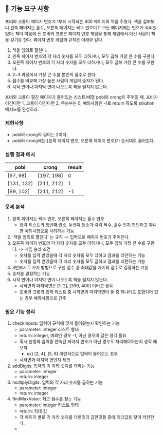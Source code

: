 ## 🚀 기능 요구 사항

포비와 크롱이 페이지 번호가 1부터 시작되는 400 페이지의 책을 주웠다. 책을 살펴보니 왼쪽 페이지는 홀수, 오른쪽 페이지는 짝수 번호이고 모든 페이지에는 번호가 적혀있었다. 책이 마음에 든 포비와 크롱은 페이지 번호 게임을 통해 게임에서 이긴 사람이 책을 갖기로 한다. 페이지 번호 게임의 규칙은 아래와 같다.

1. 책을 임의로 펼친다.
2. 왼쪽 페이지 번호의 각 자리 숫자를 모두 더하거나, 모두 곱해 가장 큰 수를 구한다.
3. 오른쪽 페이지 번호의 각 자리 숫자를 모두 더하거나, 모두 곱해 가장 큰 수를 구한다.
4. 2~3 과정에서 가장 큰 수를 본인의 점수로 한다.
5. 점수를 비교해 가장 높은 사람이 게임의 승자가 된다.
6. 시작 면이나 마지막 면이 나오도록 책을 펼치지 않는다.

포비와 크롱이 펼친 페이지가 들어있는 리스트/배열 pobi와 crong이 주어질 때, 포비가 이긴다면 1, 크롱이 이긴다면 2, 무승부는 0, 예외사항은 -1로 return 하도록 solution 메서드를 완성하라.

### 제한사항

- pobi와 crong의 길이는 2이다.
- pobi와 crong에는 [왼쪽 페이지 번호, 오른쪽 페이지 번호]가 순서대로 들어있다.

### 실행 결과 예시

| pobi | crong | result |
| --- | --- | --- |
| [97, 98] | [197, 198] | 0 |
| [131, 132] | [211, 212] | 1 |
| [99, 102] | [211, 212] | -1 |

### 문제 분석
1. 왼쪽 페이지는 짝수 번호, 오른쪽 페이지는 홀수 번호
   - 입력 리스트의 첫번째 원소, 두번쨰 원소가 각각 짝수, 홀수 인지 판단하고 아니면 예외사항으로 처리하는 기능
2. '책을 임의로 펼친다' 는 규칙 -> 입력으로 페이지 번호가 주어진다.
3. 오른쪽 페이지 번호의 각 자리 숫자를 모두 더하거나, 모두 곱해 가장 큰 수를 구한다. -> 게임 승리 조건
   - 숫자를 입력 받았을때 각 자리 숫자를 모두 더하고 결과를 리턴하는 기능
   - 숫자를 입력 받았을때 각 자리 숫자를 모두 곱하고 결과를 리턴하는 기능
4. 3번에서 두가지 방법으로 구한 점수 중 최대값을 자기의 점수로 결정하는 기능
5. 승자를 결정하는 기능
6. 시작 면이나 마지막 면이 나오도록 책을 펼치지 않는다.
   - 시작면과 마지막면은 [1, 2], [399, 400] 이라고 생각
   - 포비와 크롱의 입력 리스트 중 시작면과 마지막면이 둘 중 하나라도 포함되어 있는 경우 예외사항으로 간주

### 필요 기능 정리
1. checkInputs: 입력이 규칙에 맞게 들어왔는지 확인하는 기능
   - parameter: integer 리스트 형태
   - return: integer, 예외인 경우 -1, 아닌 경우의 값은 생각 필요
   - 혹시 한명의 입력중 연속된 페이지 번호가 아닌 경우도 처리해야하는지 생각 해보자
     - ex) [2, 4], [5, 6] 이런식으로 입력이 들어오는 경우
   - 시작면과 마지막 면인지 체크
2. addDigits: 입력의 각 자리 숫자를 더하는 기능
   - parameter: integer
   - return: integer
3. multiplyDigits: 입력의 각 자리 숫자를 곱하는 기능
   - parameter: integer
   - return: integer
4. findMaxValue: 최고 점수를 찾는 기능
   - paremeter: integer 리스트 형태
   - return: 최대 값
   - 각 페이지 별로 각 자리 숫자를 더한것과 곱한것들 중에 최대값을 찾아 리턴한다.
   - 